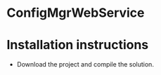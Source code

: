# ConfigMgrWebService

# Installation instructions

- Download the project and compile the solution.
